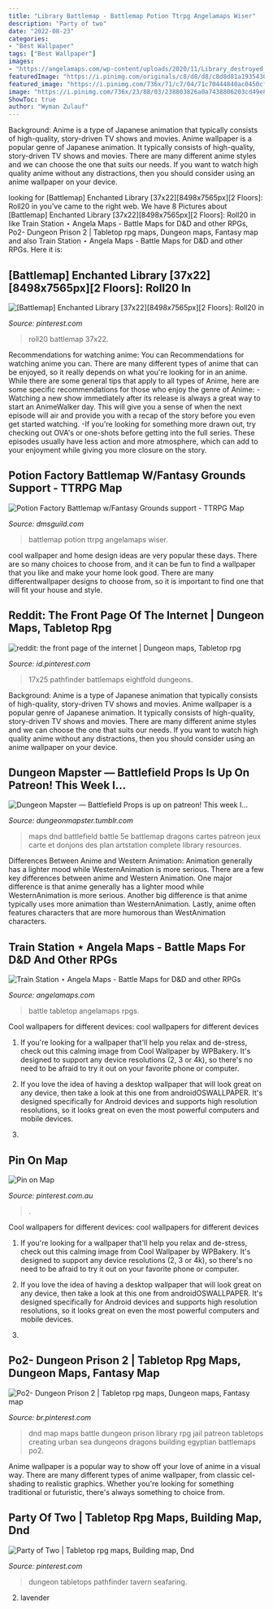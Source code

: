 ```yaml
---
title: "Library Battlemap - Battlemap Potion Ttrpg Angelamaps Wiser"
description: "Party of two"
date: "2022-08-23"
categories:
- "Best Wallpaper"
tags: ["Best Wallpaper"]
images:
- "https://angelamaps.com/wp-content/uploads/2020/11/Library_destroyed_grid_logo.jpg"
featuredImage: "https://i.pinimg.com/originals/c8/d8/d8/c8d8d81a19354308ef9c3f40735fc174.png"
featured_image: "https://i.pinimg.com/736x/71/c7/04/71c70444840ac0450cf00c61e67e0d16.jpg"
image: "https://i.pinimg.com/736x/23/88/03/238803826a0a7438806203cd49e8116b.jpg"
ShowToc: true
author: "Wyman Zulauf"
---
```



Background: Anime is a type of Japanese animation that typically consists of high-quality, story-driven TV shows and movies.
Anime wallpaper is a popular genre of Japanese animation. It typically consists of high-quality, story-driven TV shows and movies. There are many different anime styles and we can choose the one that suits our needs. If you want to watch high quality anime without any distractions, then you should consider using an anime wallpaper on your device.

	

		
looking for [Battlemap] Enchanted Library [37x22][8498x7565px][2 Floors]: Roll20 in you've came to the right web. We have 8 Pictures about [Battlemap] Enchanted Library [37x22][8498x7565px][2 Floors]: Roll20 in like Train Station ⋆ Angela Maps - Battle Maps for D&amp;D and other RPGs, Po2- Dungeon Prison 2 | Tabletop rpg maps, Dungeon maps, Fantasy map and also Train Station ⋆ Angela Maps - Battle Maps for D&amp;D and other RPGs. Here it is:
		
    
## [Battlemap] Enchanted Library [37x22][8498x7565px][2 Floors]: Roll20 In

<img loading=lazy src="https://i.pinimg.com/736x/2e/b3/2c/2eb32c1684c5f65e7fc28b3d9a65837f.jpg" onerror="this.onerror=null;this.src='https://tse1.mm.bing.net/th?id=OIP.ls3I0ynMyByLxlOGl2h0jgHaGm&amp;pid=15.1';" alt="[Battlemap] Enchanted Library [37x22][8498x7565px][2 Floors]: Roll20 in">

_Source: pinterest.com_

>roll20 battlemap 37x22. 

	

Recommendations for watching anime: You can
Recommendations for watching anime you can. There are many different types of anime that can be enjoyed, so it really depends on what you're looking for in an anime. While there are some general tips that apply to all types of Anime, here are some specific recommendations for those who enjoy the genre of Anime: 
-Watching a new show immediately after its release is always a great way to start an AnimeWalker day. This will give you a sense of when the next episode will air and provide you with a recap of the story before you even get started watching. 
-If you're looking for something more drawn out, try checking out OVA's or one-shots before getting into the full series. These episodes usually have less action and more atmosphere, which can add to your enjoyment while giving you more closure on the story.

    
## Potion Factory Battlemap W/Fantasy Grounds Support - TTRPG Map

<img loading=lazy src="https://www.spookyactiongames.com/wp-content/uploads/2021/03/mainfloor_night.jpg" onerror="this.onerror=null;this.src='https://tse1.mm.bing.net/th?id=OIP.rSGHRPHfk6oREgb963mYhAHaFj&amp;pid=15.1';" alt="Potion Factory Battlemap w/Fantasy Grounds support - TTRPG Map">

_Source: dmsguild.com_

>battlemap potion ttrpg angelamaps wiser. 

	

cool wallpaper and home design ideas are very popular these days. There are so many choices to choose from, and it can be fun to find a wallpaper that you like and make your home look good. There are many differentwallpaper designs to choose from, so it is important to find one that will fit your house and style.

    
## Reddit: The Front Page Of The Internet | Dungeon Maps, Tabletop Rpg

<img loading=lazy src="https://i.pinimg.com/originals/c8/d8/d8/c8d8d81a19354308ef9c3f40735fc174.png" onerror="this.onerror=null;this.src='https://tse4.mm.bing.net/th?id=OIP.zK-H5oo6a8CxxizgAfsF-QHaK4&amp;pid=15.1';" alt="reddit: the front page of the internet | Dungeon maps, Tabletop rpg">

_Source: id.pinterest.com_

>17x25 pathfinder battlemaps eightfold dungeons. 

	

Background: Anime is a type of Japanese animation that typically consists of high-quality, story-driven TV shows and movies.
Anime wallpaper is a popular genre of Japanese animation. It typically consists of high-quality, story-driven TV shows and movies. There are many different anime styles and we can choose the one that suits our needs. If you want to watch high quality anime without any distractions, then you should consider using an anime wallpaper on your device.

    
## Dungeon Mapster — Battlefield Props Is Up On Patreon! This Week I...

<img loading=lazy src="https://66.media.tumblr.com/80fa39267cb3be2b332afd3240b0cdda/tumblr_pqzwzrlUJk1x3jozbo3_1280.jpg" onerror="this.onerror=null;this.src='https://tse4.mm.bing.net/th?id=OIP.sFqM6XSeb3IO104KRb2X4wHaFu&amp;pid=15.1';" alt="Dungeon Mapster — Battlefield Props is up on patreon! This week I...">

_Source: dungeonmapster.tumblr.com_

>maps dnd battlefield battle 5e battlemap dragons cartes patreon jeux carte et donjons des plan artstation complete library resources. 

	

Differences Between Anime and Western Animation: Animation generally has a lighter mood while WesternAnimation is more serious.
There are a few key differences between anime and Western Animation. One major difference is that anime generally has a lighter mood while WesternAnimation is more serious. Another big difference is that anime typically uses more animation than WesternAnimation. Lastly, anime often features characters that are more humorous than WestAnimation characters.

    
## Train Station ⋆ Angela Maps - Battle Maps For D&amp;D And Other RPGs

<img loading=lazy src="https://angelamaps.com/wp-content/uploads/2020/11/Library_destroyed_grid_logo.jpg" onerror="this.onerror=null;this.src='https://tse4.mm.bing.net/th?id=OIP.th87CmuD9sATJsdlSMYEfAHaFj&amp;pid=15.1';" alt="Train Station ⋆ Angela Maps - Battle Maps for D&amp;D and other RPGs">

_Source: angelamaps.com_

>battle tabletop angelamaps rpgs. 

	

Cool wallpapers for different devices:
cool wallpapers for different devices 

1. If you're looking for a wallpaper that'll help you relax and de-stress, check out this calming image from Cool Wallpaper by WPBakery. It's designed to support any device resolutions (2, 3 or 4k), so there's no need to be afraid to try it out on your favorite phone or computer.

2. If you love the idea of having a desktop wallpaper that will look great on any device, then take a look at this one from androidOSWALLPAPER. It's designed specifically for Android devices and supports high resolution resolutions, so it looks great on even the most powerful computers and mobile devices.

3.

    
## Pin On Map

<img loading=lazy src="https://i.pinimg.com/736x/71/c7/04/71c70444840ac0450cf00c61e67e0d16.jpg" onerror="this.onerror=null;this.src='https://tse2.mm.bing.net/th?id=OIP.opAxPRltPB7UymlSRQ9tkAHaJl&amp;pid=15.1';" alt="Pin on Map">

_Source: pinterest.com.au_

>. 

	

Cool wallpapers for different devices:
cool wallpapers for different devices 

1. If you're looking for a wallpaper that'll help you relax and de-stress, check out this calming image from Cool Wallpaper by WPBakery. It's designed to support any device resolutions (2, 3 or 4k), so there's no need to be afraid to try it out on your favorite phone or computer.

2. If you love the idea of having a desktop wallpaper that will look great on any device, then take a look at this one from androidOSWALLPAPER. It's designed specifically for Android devices and supports high resolution resolutions, so it looks great on even the most powerful computers and mobile devices.

3.

    
## Po2- Dungeon Prison 2 | Tabletop Rpg Maps, Dungeon Maps, Fantasy Map

<img loading=lazy src="https://i.pinimg.com/736x/23/88/03/238803826a0a7438806203cd49e8116b.jpg" onerror="this.onerror=null;this.src='https://tse1.mm.bing.net/th?id=OIP.YZeNWOtlVruWiJ5h8gybUwHaKv&amp;pid=15.1';" alt="Po2- Dungeon Prison 2 | Tabletop rpg maps, Dungeon maps, Fantasy map">

_Source: br.pinterest.com_

>dnd map maps battle dungeon prison library rpg jail patreon tabletops creating urban sea dungeons dragons building egyptian battlemaps po2. 

	

Anime wallpaper is a popular way to show off your love of anime in a visual way. There are many different types of anime wallpaper, from classic cel-shading to realistic graphics. Whether you're looking for something traditional or futuristic, there's always something to choice from.

    
## Party Of Two | Tabletop Rpg Maps, Building Map, Dnd

<img loading=lazy src="https://i.pinimg.com/originals/38/6a/12/386a12692c756b83ca1efd7df28d3f6a.jpg" onerror="this.onerror=null;this.src='https://tse4.mm.bing.net/th?id=OIP.rea78KMZ6aehrJefnGDmXQHaKe&amp;pid=15.1';" alt="Party of Two | Tabletop rpg maps, Building map, Dnd">

_Source: pinterest.com_

>dungeon tabletops pathfinder tavern seafaring. 

	

2. lavender 

